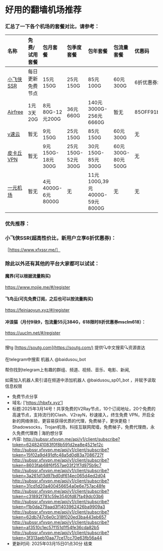 # 好用的翻墙机场推荐
### 汇总了一下各个机场的套餐对比，请参考：
| 名称 | 免费/试用套餐 | 包月套餐 | 包季度套餐 | 包年套餐 | 包流量套餐 | 优惠码 |
| :----- | :----- | :----- | :----- | :----- | :----- | :-----|
| [小飞侠SSR](https://www.xfxssr.me/) | 每日更新免费节点 | 15元150G | 25元150G | 85元100G | 60元300G | 6折优惠券xfxssr1 |
| [Airfree](https://airfree.space/auth/register) | 1元3天20G | 8元80G-12元200G | 36元660G | 140元3000G-256元6660G | 暂无 | 85OFF91b22a25 |
| [v速云](https://www.xfxssr.me/) | 暂无 | 9元150G | 25元150G | 85元150G | 60元300G | 无 |
| [皮卡丘VPN](https://pkqjiasu.com/)                  | 暂无             | 9元150G-18元300G | 25元150G-52元300G | 30元150G-85元300G | 60元300G-80元500G | 无 |
| [一元机场](https://xn--4gq62f52gdss.com/#/register) | 暂无 | 4元4000G-6元8000G | 无 | 11元100G,39元4000G-59元8000G | 无 | 无 |


### 优先推荐：
### 小飞侠SSR(超高性价比，新用户立享6折优惠券)：
［https://www.xfxssr.me/］



### 除此以外还有其他的平台大家都可以试试：

#### 魔界(可以根据流量购买)
https://www.mojie.me/#/register
#### 飞鸟云(可先免费订阅，之后也可以按流量购买)
https://feiniaoyun.xyz/#/register
#### 冲浪猫（月付9块9，包流量55元384G，618限时8折优惠券msclm618）：
https://uuclm.net/#/register

---------------------------------------------------------------------------------------------------------------------------------

搜tg [https://soutg.com](https://soutg.com/) 提供🔍中文搜索🔍资源直达

在telegram中搜索 机器人 @baidusou_bot

帮你找到telegram上有趣的群组、频道、视频、音乐、电影、新闻,

如需加入机器人索引请在频道中添加机器人 @baidusou_sp01_bot ，并赋予读取信息权限

- 免费节点分享 
- 域名: ['https://hbxfx.xyz'] 
- 标题:2025年3月14号！共享免费的V2Ray节点，10个订阅地址，20个免费的高速节点，支持流行的Clash、V2rayN，秒速接入，终生免费 VPN，开启全新的网络体验，更容易获得优质的代理，免费梯子，更快更稳！Shadowsocks，Trojan机场，科技互联网爬墙，免费梯子，免费代理商，永久免费代理商  |  海豹想分享 
- 内容: 
http://subssr.xfxvpn.me/api/v1/client/subscribe?token=6248241083f0f8b591d2ea8e4521e12c
http://subssr.xfxvpn.me/api/v1/client/subscribe?token=15f02a9d491dfc48a5d0d83a7086727f
http://subssr.xfxvpn.me/api/v1/client/subscribe?token=8603fab68f6f557ae03f21f7d975b9c7
http://subssr.xfxvpn.me/api/v1/client/subscribe?token=3a261d13d97bd0df614ec065d4ed2d04
http://subssr.xfxvpn.me/api/v1/client/subscribe?token=31cd1d20a400456654a0e6e757ac48fe
http://subssr.xfxvpn.me/api/v1/client/subscribe?token=c31892f781c59e3540fd87fa49dc03b6
http://subssr.xfxvpn.me/api/v1/client/subscribe?token=f1b0da279aad3f1403962426ba9909a3
http://subssr.xfxvpn.me/api/v1/client/subscribe?token=62db747c6e0c318f020ed3ba443eb657
http://subssr.xfxvpn.me/api/v1/client/subscribe?token=a13510c1ec57f151d1f54fe36cda82b5
http://subssr.xfxvpn.me/api/v1/client/subscribe?token=3f313aeb10aa77ce17cc70e63fb56a44 
- 更新时间: 2025年03月15日01点30分 
结束
